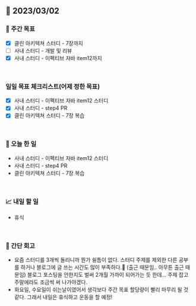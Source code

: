 ## 📅 2023/03/02


### 👏 주간 목표

- [x] 클린 아키텍쳐 스터디 - 7장까지
- [ ] 사내 스터디 - 개발 및 리뷰
- [x] 사내 스터디 - 이펙티브 자바 item12까지

<br/>

### 일일 목표 체크리스트(어제 정한 목표)

- [x] 사내 스터디 - 이펙티브 자바 item12 스터디
- [x] 사내 스터디 - step4 PR
- [x] 클린 아키텍쳐 스터디 - 7장 복습

<br/>

### 💯 오늘 한 일

- 사내 스터디 - 이펙티브 자바 item12 스터디
- 사내 스터디 - step4 PR
- 클린 아키텍쳐 스터디 - 7장 복습

<br/>

### 📈 내일 할 일

- 휴식
  
<br/>

### 🤔 간단 회고

- 요즘 스터디를 3개씩 돌리니까 뭔가 쉴틈이 없다. 
스터디 주제를 제외한 다른 공부를 하거나 블로그에 글 쓰는 시간도 많이 부족하다.🥲
(출근 때문임.. 아무튼 출근 때문임)
블로그 포스팅을 안한지도 벌써 2개월 가까이 되어가는 듯 한데... 주제 잡고 주말에라도 조금씩
써 나가야겠다.
- 화요일, 수요일이 쉬는날이였어서 생각보다 주간 목표 할당량이 빨리 마무리 될 것 같다.
그래서 내일은 휴식하고 운동을 할 예정!
 
